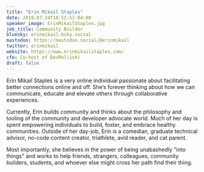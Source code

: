 ```yaml
---
title: "Erin Mikail Staples"
date: 2019-07-24T18:52:51-04:00
speaker_image: ErinMikailStaples.jpg
job_title: Community Builder
bluesky: erinmikail.bsky.social
mastodon: https://mastodon.social/@erinmikail
twitter: erinmikail
website: https://www.erinmikailstaples.com/
cfe: Co-host of DevRel(ish)
draft: false
---
```


Erin Mikail Staples is a very online individual passionate about facilitating better connections online and off. She’s forever thinking about how we can communicate, educate and elevate others through collaborative experiences.

Currently, Erin builds community and thinks about the philosophy and tooling of the community and developer advocate world. Much of her day is spent empowering individuals to build, foster, and embrace healthy communities. Outside of her day-job, Erin is a comedian, graduate technical advisor, no-code content creator, triathlete, avid reader, and cat parent.

Most importantly, she believes in the power of being unabashedly "into things" and works to help friends, strangers, colleagues, community builders, students, and whoever else might cross her path find their thing.
